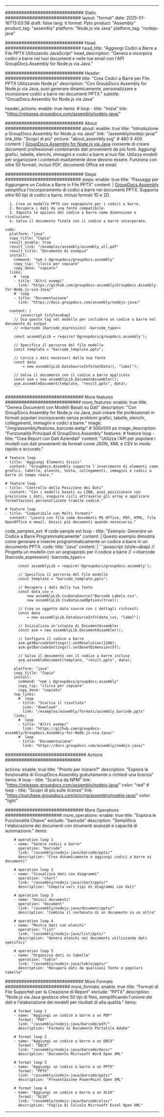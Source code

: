 



---
############################# Static ############################
layout: "format"
date:  2025-01-16T13:03:58
draft: false
lang: it
format: Pptx
product: "Assembly"
product_tag: "assembly"
platform: "Node.js via Java"
platform_tag: "nodejs-java"

############################# Head ############################
head_title: "Aggiungi Codici a Barre a File PPTX Utilizzando JavaScript"
head_description: "Genera e incorpora codici a barre nei tuoi documenti e nelle tue email con l'API GroupDocs.Assembly for Node.js via Java."

############################# Header ############################
title: "Crea Codici a Barre per File PPTX Utilizzando Node.js" 
description: "Con GroupDocs.Assembly for Node.js via Java, puoi generare dinamicamente, personalizzare e incorporare codici a barre nei documenti PPTX."
subtitle: "GroupDocs.Assembly for Node.js via Java" 

header_actions:
  enable: true
  items:
    #  loop
    - title: "Inizia"
      link: "https://releases.groupdocs.com/assembly/nodejs-java/"
      
############################# About ############################
about:
    enable: true
    title: "Introduzione a GroupDocs.Assembly for Node.js via Java"
    link: "/assembly/nodejs-java/"
    link_title: "Scopri di più"
    picture: "about_assembly.svg" # 480 X 400
    content: |
       [GroupDocs.Assembly for Node.js via Java](/assembly/nodejs-java/) consente di creare documenti professionali combinando dati provenienti da più fonti. Aggiungi grafici, tabelle, elenchi, immagini e codici a barre ai tuoi file. Utilizza modelli per organizzare i contenuti esattamente dove devono essere. Funziona con oltre 50 formati, inclusi PDF, documenti Office ed email.

############################# Steps ############################
steps:
    enable: true
    title: "Passaggi per Aggiungere un Codice a Barre in File PPTX"
    content: |
      [GroupDocs.Assembly](/assembly/nodejs-java/) semplifica l'incorporamento di codici a barre nei documenti PPTX. Supporta oltre 60 tipi di codici a barre, inclusi formati 1D e 2D.
      
      1. Crea un modello PPTX con segnaposto per i codici a barre.
      2. Recupera i dati da una fonte compatibile.
      3. Imposta le opzioni del codice a barre come dimensione e risoluzione.
      4. Salva il documento finale con il codice a barre incorporato.
   
    code:
      platform: "java"
      copy_title: "Copia"
      result_enable: true
      result_link: "/examples/assembly/assembly_all.pdf"
      result_title: "Documento di esempio"
      install:
        command: "npm i @groupdocs/groupdocs.assembly"
        copy_tip: "clicca per copiare"
        copy_done: "copiato"
      links:
        #  loop
        - title: "Altri esempi"
          link: "https://github.com/groupdocs-assembly/GroupDocs.Assembly-for-Node.js-via-Java/"
        #  loop
        - title: "Documentazione"
          link: "https://docs.groupdocs.com/assembly/nodejs-java/"
          
      content: |
        ```javascript {style=abap}
        // Usa questo tag nel modello per includere un codice a barre nel documento di output
        // <<barcode [barcode_expression] -barcode_type>>
    
        const assemblyLib = require('@groupdocs/groupdocs.assembly');

        // Specifica il percorso del file modello
        const template = "barcode_template.pptx";

        // Carica i dati necessari dalla tua fonte
        const data 
            = new assemblyLib.DataSourceInfo(GetData(), "label");

        // Salva il documento con il codice a barre applicato
        const asm = new assemblyLib.DocumentAssembler();
        asm.assembleDocument(template, "result.pptx", data);
        ```           

############################# More features ############################
more_features:
  enable: true
  title: "Genera Documenti con Modelli Basati su Dati"
  description: "Con GroupDocs.Assembly for Node.js via Java, puoi creare file professionali in formati popolari incorporando senza problemi grafici, tabelle, elenchi, collegamenti, immagini e codici a barre."
  image: "/img/assembly/features_barcode.webp" # 500x500 px
  image_description: "Funzionalità Principali di GroupDocs.Assembly"
  features:
    # feature loop
    - title: "Crea Report con Dati Aziendali"
      content: "Utilizza l'API per popolare i modelli con dati provenienti da formati come JSON, XML e CSV in modo rapido e accurato."

    # feature loop
    - title: "Aggiungi Elementi Visivi"
      content: "GroupDocs.Assembly supporta l'inserimento di elementi come grafici, tabelle, elenchi, testo, collegamenti, immagini e codici a barre in tempo reale."

    # feature loop
    - title: "Controllo della Posizione dei Dati"
      content: "Con i modelli basati su LINQ, puoi posizionare con precisione i dati, eseguire cicli attraverso gli array e applicare formattazioni personalizzate tramite codice."

    # feature loop
    - title: "Compatibile con Molti Formati"
      content: "Lavora con file come documenti MS Office, PDF, HTML, file OpenOffice e email. Unisci più documenti quando necessario."
      
  code_samples_ext:
    # code sample ext loop
    - title: "Esempio: Generare un Codice a Barre Programmaticamente"
      content: |
        Questo esempio dimostra come generare e inserire programmaticamente un codice a barre in un documento PPTX.
      code:
        title: "Java"
        content: |
          ```javascript {style=abap}
          // Progetta un modello con un segnaposto per il codice a barre
          // <<barcode [barcode_expression] -barcode_type>>
          
          const assemblyLib = require('@groupdocs/groupdocs.assembly');

          // Specifica il percorso del file modello
          const template = "barcode_template.pptx";

          // Recupera i dati dalla tua fonte
          const data_csv =
              new assemblyLib.CsvDataSource("Barcode Labels.csv", 
              new assemblyLib.CsvDataLoadOptions(true));

          // Crea un oggetto data source con i dettagli richiesti
          const data 
              = new assemblyLib.DataSourceInfo(data_csv, "label");

          // Inizializza un'istanza di DocumentAssembler
          const asm = new assemblyLib.DocumentAssembler();

          // Configura il codice a barre
          asm.getBarcodeSettings().setResolution(1200);
          asm.getBarcodeSettings().setBaseYDimension(5f);

          // Salva il documento con il codice a barre incluso
          asm.assembleDocument(template, "result.pptx", data);
          ```
        platform: "java"
        copy_title: "Copia"
        install:
          command: "npm i @groupdocs/groupdocs.assembly"
          copy_tip: "clicca per copiare"
          copy_done: "copiato"
        top_links:
          #  loop
          - title: "Scarica il risultato"
            icon: "download"
            link: "/examples/assembly/formats/assembly_barcode.pptx"
        links:
          #  loop
          - title: "Altri esempi"
            link: "https://github.com/groupdocs-assembly/GroupDocs.Assembly-for-Node.js-via-Java/"
          #  loop
          - title: "Documentazione"
            link: "https://docs.groupdocs.com/assembly/nodejs-java/"
            

            


############################## Actions ############################

actions:
  enable: true
  title: "Pronto per iniziare?"
  description: "Esplora le funzionalità di GroupDocs.Assembly gratuitamente o richiedi una licenza"
  items:
    #  loop
    - title: "Scarica da NPM"
      link: "https://releases.groupdocs.com/assembly/nodejs-java/"
      color: "red"
        #  loop
    - title: "Scopri di più sulle licenze"
      link: "https://purchase.groupdocs.com/pricing/assembly/nodejs-java/"
      color: "light"


############################# More Operations #####################
more_operations:
    enable: true
    title: "Esplora le Funzionalità Chiave"
    exclude: "barcode"
    description: "Semplifica l'elaborazione dei documenti con strumenti avanzati e capacità di automazione."
    items: 
          
        # operation loop 1
        - name: "Genera codici a barre"
          operation: "barcode"
          link: "/assembly/nodejs-java/barcode/pptx/"
          description: "Crea dinamicamente e aggiungi codici a barre ai documenti"

        # operation loop 2
        - name: "Visualizza dati con diagrammi"
          operation: "chart"
          link: "/assembly/nodejs-java/chart/pptx/"
          description: "Compila vari tipi di diagrammi con dati"

        # operation loop 3
        - name: "Unisci documenti"
          operation: "document"
          link: "/assembly/nodejs-java/document/pptx/"
          description: "Combina il contenuto di un documento in un altro"

        # operation loop 4
        - name: "Mostra dati con elenchi"
          operation: "list"
          link: "/assembly/nodejs-java/list/pptx/"
          description: "Genera elenchi nei documenti utilizzando dati specifici"

        # operation loop 5
        - name: "Organizza dati in tabelle"
          operation: "table"
          link: "/assembly/nodejs-java/table/pptx/"
          description: "Recupera dati da qualsiasi fonte e popolari tabelle"
         
          
############################# More Formats ########################
more_formats:
    enable: true
    title: "Formati di File Supportati per la Creazione di Report"
    exclude: "PPTX"
    description: "Node.js via Java gestisce oltre 50 tipi di files, semplificando l'unione dei dati e l'elaborazione dei modelli per risultati di alta qualità."
    items: 
          
        # format loop 1
        - name: "Aggiungi un codice a barre a un PDF"
          format: "PDF"
          link: "/assembly/nodejs-java/barcode/pdf/"
          description: "Formato di Documento Portatile Adobe"
          
        # format loop 2
        - name: "Aggiungi un codice a barre a un DOCX"
          format: "DOCX"
          link: "/assembly/nodejs-java/barcode/docx/"
          description: "Documento Microsoft Word Open XML"
          
        # format loop 3
        - name: "Aggiungi un codice a barre a un PPTX"
          format: "PPTX"
          link: "/assembly/nodejs-java/barcode/pptx/"
          description: "Presentazione PowerPoint Open XML"
          
        # format loop 4
        - name: "Aggiungi un codice a barre a un XLSX"
          format: "XLSX"
          link: "/assembly/nodejs-java/barcode/xlsx/"
          description: "Foglio di Calcolo Microsoft Excel Open XML"


          

---